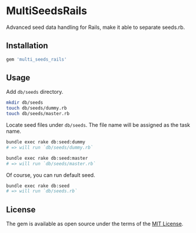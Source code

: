 # MultiSeedsRails

Advanced seed data handling for Rails, make it able to separate seeds.rb.

## Installation

```ruby
gem 'multi_seeds_rails'
```

## Usage

Add `db/seeds` directory.

```bash
mkdir db/seeds
touch db/seeds/dummy.rb 
touch db/seeds/master.rb 
```

Locate seed files under `db/seeds`.
The file name will be assigned as the task name.

```bash
bundle exec rake db:seed:dummy
# => will run `db/seeds/dummy.rb`

bundle exec rake db:seed:master
# => will run `db/seeds/master.rb`
```

Of course, you can run default seed.

```bash
bundle exec rake db:seed
# => will run `db/seeds.rb`
```

## License
The gem is available as open source under the terms of the [MIT License](https://opensource.org/licenses/MIT).
